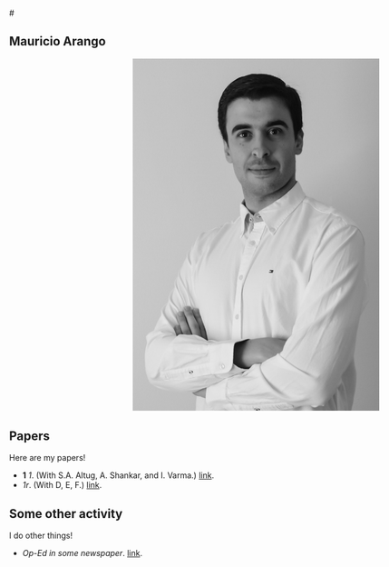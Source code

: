 #<!doctype html>
<html>
  <head>
    <meta charset="utf-8">
    <meta name="viewport" content="width=device-width, initial-scale=1, minimal-ui">
    <title>Mauricio Arango</title>
    <link rel="stylesheet" href="github-markdown.css">
    <style>
      body {
        box-sizing: border-box;
        min-width: 200px;
        max-width: 980px;
        margin: 0 auto;
        padding: 45px;
      }
    </style>
  </head>
  <body>
    <article class="markdown-body">
      <p align="center">
        <h1>Mauricio Arango</h1>
      </p>
      <p align="center">
        <img src="DSC_0191_edited_BW.jpg" style="width:50%" >
      </p>
      <h2>Papers</h2>
      <p>Here are my papers!</p>
      <ul>
        <li><strong>1</strong> <em>1</em>. (With S.A. Altug, A. Shankar, and I. Varma.) <a href="./d4.pdf">link</a>.</li>
        <li><em>1r</em>. (With D, E, F.) <a href="https://link.com">link</a>.</li>
      </ul>
      <h2>Some other activity</h2>
      <p>I do other things!</p>
      <ul>
        <li><em>Op-Ed in some newspaper</em>. <a href="https://nyt.com">link</a>.</li>
      </ul>
    </article>
  </body>
</html>
